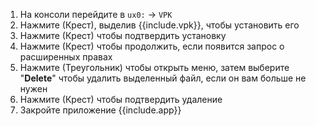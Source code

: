 1. На консоли перейдите в `ux0:` -> `VPK`
1. Нажмите (Крест), выделив {{include.vpk}}, чтобы установить его
1. Нажмите (Крест) чтобы подтвердить установку
1. Нажмите (Крест) чтобы продолжить, если появится запрос о расширенных правах
1. Нажмите (Треугольник) чтобы открыть меню, затем выберите "**Delete**" чтобы удалить выделенный файл, если он вам больше не нужен
1. Нажмите (Крест) чтобы подтвердить удаление
1. Закройте приложение {{include.app}}